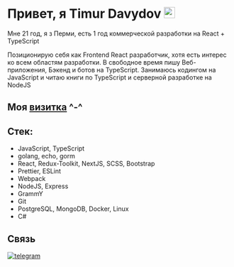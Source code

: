 # Привет, я Timur Davydov <img src="https://github.com/Koichi-hub/Koichi-hub/blob/master/assets/images/wave.gif" width="25px" height="25px" alt="wave" />
Мне 21 год, я з Перми, есть 1 год коммерческой разработки на React + TypeScript

Позиционирую себя как Frontend React разработчик, хотя есть интерес ко всем областям разработки. В свободное время пишу Веб-приложения, Бэкенд и ботов на TypeScript. Занимаюсь кодингом на JavaScript и читаю книги по TypeScript и серверной разработке на NodeJS

## Моя [визитка](https://koichi-hub.github.io/Business_card) ^-^

## Стек:
- JavaScript, TypeScript
- golang, echo, gorm
- React, Redux-Toolkit, NextJS, SCSS, Bootstrap
- Prettier, ESLint 
- Webpack 
- NodeJS, Express
- GrammY
- Git
- PostgreSQL, MongoDB, Docker, Linux
- C#

## Связь
[![telegram](https://img.shields.io/badge/-telegram-2c3e50?style=for-the-badge&logo=telegram&logoColor=ecf0f1)](https://t.me/Koichi_hub)
